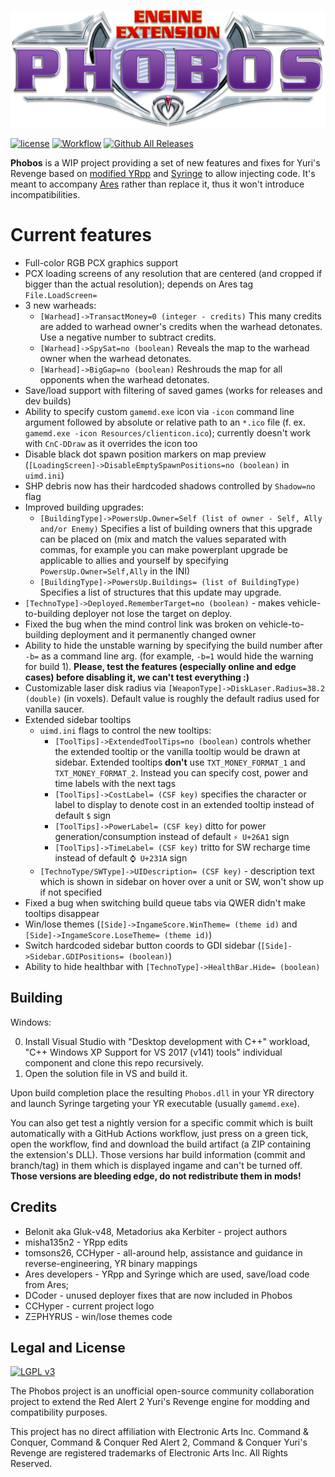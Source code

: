 ![Phobos logo](logo.png)

[![license](https://img.shields.io/github/license/Phobos-developers/Phobos.svg)](https://www.gnu.org/licenses/lgpl-3.0.en.html)
[![Workflow](https://img.shields.io/github/workflow/status/Phobos-developers/Phobos/Nightly%20Build.svg)](https://github.com/Phobos-developers/Phobos/actions)
[![Github All Releases](https://img.shields.io/github/downloads/Phobos-developers/Phobos/total.svg)](https://github.com/Phobos-developers/Phobos/releases)

**Phobos** is a WIP project providing a set of new features and fixes for Yuri's Revenge based on [modified YRpp](https://github.com/Metadorius/YRpp) and [Syringe](https://github.com/Ares-Developers/Syringe) to allow injecting code. It's meant to accompany [Ares](https://github.com/Ares-Developers/Ares) rather than replace it, thus it won't introduce incompatibilities.

**Current features**
============

- Full-color RGB PCX graphics support
- PCX loading screens of any resolution that are centered (and cropped if bigger than the actual resolution); depends on Ares tag `File.LoadScreen=`
- 3 new warheads:
  - `[Warhead]->TransactMoney=0 (integer - credits)`
    This many credits are added to warhead owner's credits when the warhead detonates. Use a negative number to subtract credits.
  - `[Warhead]->SpySat=no (boolean)`
    Reveals the map to the warhead owner when the warhead detonates.
  - `[Warhead]->BigGap=no (boolean)`
    Reshrouds the map for all opponents when the warhead detonates.
- Save/load support with filtering of saved games (works for releases and dev builds)
- Ability to specify custom `gamemd.exe` icon via `-icon` command line argument followed by absolute or relative path to an `*.ico` file (f. ex. `gamemd.exe -icon Resources/clienticon.ico`); currently doesn't work with `CnC-DDraw` as it overrides the icon too
- Disable black dot spawn position markers on map preview (`[LoadingScreen]->DisableEmptySpawnPositions=no (boolean)` in `uimd.ini`)
- SHP debris now has their hardcoded shadows controlled by `Shadow=no` flag
- Improved building upgrades:
  - `[BuildingType]->PowersUp.Owner=Self (list of owner - Self, Ally and/or Enemy)`
    Specifies a list of building owners that this upgrade can be placed on (mix and match the values separated with commas, for example you can make powerplant upgrade be applicable to allies and yourself by specifying `PowersUp.Owner=Self,Ally` in the INI)
  - `[BuildingType]->PowersUp.Buildings= (list of BuildingType)`
    Specifies a list of structures that this update may upgrade.
- `[TechnoType]->Deployed.RememberTarget=no (boolean)` - makes vehicle-to-building deployer not lose the target on deploy.
- Fixed the bug when the mind control link was broken on vehicle-to-building deployment and it permanently changed owner
- Ability to hide the unstable warning by specifying the build number after `-b=` as a command line arg. (for example, `-b=1` would hide the warning for build 1). **Please, test the features (especially online and edge cases) before disabling it, we can't test everything :)**
- Customizable laser disk radius via `[WeaponType]->DiskLaser.Radius=38.2 (double)` (in voxels). Default value is roughly the default radius used for vanilla saucer.
- Extended sidebar tooltips
  - `uimd.ini` flags to control the new tooltips:
    - `[ToolTips]->ExtendedToolTips=no (boolean)` controls whether the extended tooltip or the vanilla tooltip would be drawn at sidebar. Extended tooltips **don't** use `TXT_MONEY_FORMAT_1` and `TXT_MONEY_FORMAT_2`. Instead you can specify cost, power and time labels with the next tags
    - `[ToolTips]->CostLabel= (CSF key)` specifies the character or label to display to denote cost in an extended tooltip instead of default `$` sign
    - `[ToolTips]->PowerLabel= (CSF key)` ditto for power generation/consumption instead of default `⚡ U+26A1` sign
    - `[ToolTips]->TimeLabel= (CSF key)` tritto for SW recharge time instead of default `⌚ U+231A` sign
  - `[TechnoType/SWType]->UIDescription= (CSF key)` - description text which is shown in sidebar on hover over a unit or SW, won't show up if not specified
- Fixed a bug when switching build queue tabs via QWER didn't make tooltips disappear
- Win/lose themes (`[Side]->IngameScore.WinTheme= (theme id)` and `[Side]->IngameScore.LoseTheme= (theme id)`)
- Switch hardcoded sidebar button coords to GDI sidebar (`[Side]->Sidebar.GDIPositions= (boolean)`)
- Ability to hide healthbar with `[TechnoType]->HealthBar.Hide= (boolean)`



Building
--------

Windows:

0. Install Visual Studio with "Desktop development with C++" workload, "C++ Windows XP Support for VS 2017 (v141) tools" individual component and clone this repo recursively.
1. Open the solution file in VS and build it.

Upon build completion place the resulting `Phobos.dll` in your YR directory and launch Syringe targeting your YR executable (usually `gamemd.exe`).

You can also get test a nightly version for a specific commit which is built automatically with a GitHub Actions workflow, just press on a green tick, open the workflow, find and download the build artifact (a ZIP containing the extension's DLL). Those versions har build information (commit and branch/tag) in them which is displayed ingame and can't be turned off. **Those versions are bleeding edge, do not redistribute them in mods!**

Credits
-------

- Belonit aka Gluk-v48, Metadorius aka Kerbiter - project authors
- misha135n2 - YRpp edits
- tomsons26, CCHyper - all-around help, assistance and guidance in reverse-engineering, YR binary mappings
- Ares developers - YRpp and Syringe which are used, save/load code from Ares; 
- DCoder - unused deployer fixes that are now included in Phobos
- CCHyper - current project logo
- ZΞPHYɌUS - win/lose themes code


Legal and License
-----
[![LGPL v3](https://www.gnu.org/graphics/lgplv3-147x51.png)](https://opensource.org/licenses/LGPL-3.0)

The Phobos project is an unofficial open-source community collaboration project to extend the Red Alert 2 Yuri's Revenge engine for modding and compatibility purposes.

This project has no direct affiliation with Electronic Arts Inc. Command & Conquer, Command & Conquer Red Alert 2, Command & Conquer Yuri's Revenge are registered trademarks of Electronic Arts Inc. All Rights Reserved.


